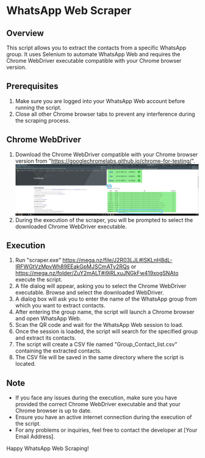 WhatsApp Web Scraper
====================

Overview
--------
This script allows you to extract the contacts from a specific WhatsApp group. It uses Selenium to automate WhatsApp Web and requires the Chrome WebDriver executable compatible with your Chrome browser version.

Prerequisites
--------------
1. Make sure you are logged into your WhatsApp Web account before running the script.
2. Close all other Chrome browser tabs to prevent any interference during the scraping process.

Chrome WebDriver
-----------------
1. Download the Chrome WebDriver compatible with your Chrome browser version from "https://googlechromelabs.github.io/chrome-for-testing/".
   ![Chrome WebDrive](https://github.com/jamshaidtahiri/Whatsapp-Group-Contacts-Scrapper/blob/main/screenshot_help.jpg)
3. During the execution of the scraper, you will be prompted to select the downloaded Chrome WebDriver executable.

Execution
---------
1. Run "scraper.exe" https://mega.nz/file/J2R03LJL#lSKLnH8dL-IRFWGtVzMpvWh89EEakGpMJSCmATv2RQs  or  https://mega.nz/folder/ZuY2mALT#i9iRLxuJNGkFw419xogSNAto execute the script.
2. A file dialog will appear, asking you to select the Chrome WebDriver executable. Browse and select the downloaded WebDriver.
3. A dialog box will ask you to enter the name of the WhatsApp group from which you want to extract contacts.
4. After entering the group name, the script will launch a Chrome browser and open WhatsApp Web.
5. Scan the QR code and wait for the WhatsApp Web session to load.
6. Once the session is loaded, the script will search for the specified group and extract its contacts.
7. The script will create a CSV file named "Group_Contact_list.csv" containing the extracted contacts.
8. The CSV file will be saved in the same directory where the script is located.

Note
----
- If you face any issues during the execution, make sure you have provided the correct Chrome WebDriver executable and that your Chrome browser is up to date.
- Ensure you have an active internet connection during the execution of the script.
- For any problems or inquiries, feel free to contact the developer at [Your Email Address].

Happy WhatsApp Web Scraping!

